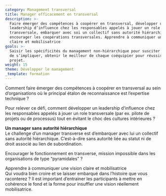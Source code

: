 ```yaml
---
category: Management transversal
title: Manager efficacement en transversal
description: >-
  Faire émerger des compétences à coopérer en transversal, développer un
  leadership d’influence chez les responsables appelés à jouer un role
  transversale, embarquer avec soi un collectif sans autorité hiérarchique,
  encourager les coopérations transversales. Apprendre à communiquer une vision
  claire et mobilisatrice
goals: >-
  Saisir les spécificités du management non-hiérarchique pour susciter le désir
  de s’impliquer, obtenir le meilleur de chaque coéquipier pour réussir le
  projet.
weight: 15
theme: Développer le management
_template: formation
---
```


Comment faire émerger des compétences à coopérer en transversal au sein d’organisations où le principal étalon de reconnaissance est l’expertise technique ?

Pour relever ce défi, comment développer un leadership d’influence chez les responsables appelés à jouer un role transversale (par ex. pilote de projets ou de processus) tout en évitant le choc des cultures intérieures ?

**Un manager sans autorité hiérarchique**   
Le challenge d’un manager transverse est d’embarquer avec lui un collectif sans autorité hiérarchique. C’est-à-dire sans autorité liée au statut ni de droit associé au lien de subordination.

Encourager le fonctionnement en transverse, mission impossible dans les organisations de type “pyramidales” ?

Apprendre à communiquer une vision claire et mobilisatrice  
Qui voudra bien croire et se laisser embarqué dans l’histoire que vous raconterez ? Il est important d’entrainer les participants à mettre en cohérence le fond et la forme pour insuffler une vision réellement mobilisatrice.
